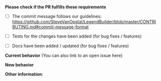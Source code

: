 **Please check if the PR fulfills these requirements**
- [ ] The commit message follows our guidelines: https://github.com/SteveVanOpstal/LegendBuilder/blob/master/CONTRIBUTING.md#commit-message-format
- [ ] Tests for the changes have been added (for bug fixes / features)
- [ ] Docs have been added / updated (for bug fixes / features)


**Current behavior** (You can also link to an open issue here)


**New behavior**


**Other information**:
